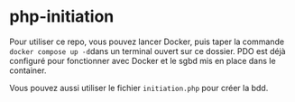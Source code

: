 # php-initiation

Pour utiliser ce repo, vous pouvez lancer Docker, puis taper la commande `docker compose up -d`dans un terminal ouvert sur ce dossier. PDO est déjà configuré pour fonctionner avec Docker et le sgbd mis en place dans le container.

Vous pouvez aussi utiliser le fichier `initiation.php` pour créer la bdd.
